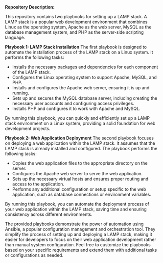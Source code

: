 **Repository Description:**

This repository contains two playbooks for setting up a LAMP stack. A LAMP stack is a popular web development environment that combines Linux as the operating system, Apache as the web server, MySQL as the database management system, and PHP as the server-side scripting language.

**Playbook 1: LAMP Stack Installation**
The first playbook is designed to automate the installation process of the LAMP stack on a Linux system. It performs the following tasks:

- Installs the necessary packages and dependencies for each component of the LAMP stack.
- Configures the Linux operating system to support Apache, MySQL, and PHP.
- Installs and configures the Apache web server, ensuring it is up and running.
- Sets up and secures the MySQL database server, including creating the necessary user accounts and configuring access privileges.
- Installs PHP and configures it to work with Apache and MySQL.

By running this playbook, you can quickly and efficiently set up a LAMP stack environment on a Linux system, providing a solid foundation for web development projects.

**Playbook 2: Web Application Deployment**
The second playbook focuses on deploying a web application within the LAMP stack. It assumes that the LAMP stack is already installed and configured. The playbook performs the following tasks:

- Copies the web application files to the appropriate directory on the server.
- Configures the Apache web server to serve the web application.
- Sets up the necessary virtual hosts and ensures proper routing and access to the application.
- Performs any additional configuration or setup specific to the web application, such as database connections or environment variables.

By running this playbook, you can automate the deployment process of your web application within the LAMP stack, saving time and ensuring consistency across different environments.

The provided playbooks demonstrate the power of automation using Ansible, a popular configuration management and orchestration tool. They simplify the process of setting up and deploying a LAMP stack, making it easier for developers to focus on their web application development rather than manual system configuration.
Feel free to customize the playbooks based on your specific requirements and extend them with additional tasks or configurations as needed.
